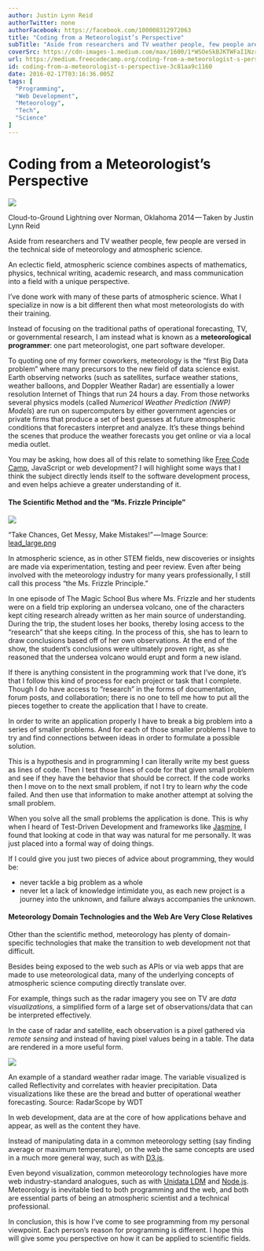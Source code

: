 ```yaml
---
author: Justin Lynn Reid
authorTwitter: none
authorFacebook: https://facebook.com/100008312972063
title: "Coding from a Meteorologist’s Perspective"
subTitle: "Aside from researchers and TV weather people, few people are versed in the technical side of meteorology and atmospheric science...."
coverSrc: https://cdn-images-1.medium.com/max/1600/1*WSOeSkBJKTWFaI1NzrFTvg.jpeg
url: https://medium.freecodecamp.org/coding-from-a-meteorologist-s-perspective-3c81aa9c1160
id: coding-from-a-meteorologist-s-perspective-3c81aa9c1160
date: 2016-02-17T03:16:36.005Z
tags: [
  "Programming",
  "Web Development",
  "Meteorology",
  "Tech",
  "Science"
]
---
```

# Coding from a Meteorologist’s Perspective



![](https://cdn-images-1.medium.com/max/1600/1*WSOeSkBJKTWFaI1NzrFTvg.jpeg)

Cloud-to-Ground Lightning over Norman, Oklahoma 2014 — Taken by Justin Lynn Reid



Aside from researchers and TV weather people, few people are versed in the technical side of meteorology and atmospheric science.

An eclectic field, atmospheric science combines aspects of mathematics, physics, technical writing, academic research, and mass communication into a field with a unique perspective.

I’ve done work with many of these parts of atmospheric science. What I specialize in now is a bit different then what most meteorologists do with their training.

Instead of focusing on the traditional paths of operational forecasting, TV, or governmental research, I am instead what is known as a **meteorological programmer**: one part meteorologist, one part software developer.

To quoting one of my former coworkers, meteorology is the “first Big Data problem” where many precursors to the new field of data science exist. Earth observing networks (such as satellites, surface weather stations, weather balloons, and Doppler Weather Radar) are essentially a lower resolution Internet of Things that run 24 hours a day. From those networks several physics models (called _Numerical Weather Prediction (NWP) Models_) are run on supercomputers by either government agencies or private firms that produce a set of best guesses at future atmospheric conditions that forecasters interpret and analyze. It’s these things behind the scenes that produce the weather forecasts you get online or via a local media outlet.

You may be asking, how does all of this relate to something like [Free Code Camp](https://medium.com/@FreeCodeCamp), JavaScript or web development? I will highlight some ways that I think the subject directly lends itself to the software development process, and even helps achieve a greater understanding of it.

#### The Scientific Method and the “Ms. Frizzle Principle”



![](https://cdn-images-1.medium.com/max/1600/1*_onUUp-cboGbIcLc6G2lwQ.png)

“Take Chances, Get Messy, Make Mistakes!” — Image Source: [lead_large.png](http://cdn.thewire.com/media/img/upload/wire/2014/06/11/Screen_Shot_2014_06_11_at_11.24.39_AM/lead_large.png)



In atmospheric science, as in other STEM fields, new discoveries or insights are made via experimentation, testing and peer review. Even after being involved with the meteorology industry for many years professionally, I still call this process “the Ms. Frizzle Principle.”

In one episode of The Magic School Bus where Ms. Frizzle and her students were on a field trip exploring an undersea volcano, one of the characters kept citing research already written as her main source of understanding. During the trip, the student loses her books, thereby losing access to the “research” that she keeps citing. In the process of this, she has to learn to draw conclusions based off of her own observations. At the end of the show, the student’s conclusions were ultimately proven right, as she reasoned that the undersea volcano would erupt and form a new island.

If there is anything consistent in the programming work that I’ve done, it’s that I follow this kind of process for each project or task that I complete. Though I do have access to “research” in the forms of documentation, forum posts, and collaboration; there is no one to tell me how to put all the pieces together to create the application that I have to create.

In order to write an application properly I have to break a big problem into a series of smaller problems. And for each of those smaller problems I have to try and find connections between ideas in order to formulate a possible solution.

This is a hypothesis and in programming I can literally write my best guess as lines of code. Then I test those lines of code for that given small problem and see if they have the behavior that should be correct. If the code works then I move on to the next small problem, if not I try to learn _why_ the code failed. And then use that information to make another attempt at solving the small problem.

When you solve all the small problems the application is done. This is why when I heard of Test-Driven Development and frameworks like [Jasmine](http://jasmine.github.io), I found that looking at code in that way was natural for me personally. It was just placed into a formal way of doing things.

If I could give you just two pieces of advice about programming, they would be:

*   never tackle a big problem as a whole
*   never let a lack of knowledge intimidate you, as each new project is a journey into the unknown, and failure always accompanies the unknown.

#### Meteorology Domain Technologies and the Web Are Very Close Relatives

Other than the scientific method, meteorology has plenty of domain-specific technologies that make the transition to web development not that difficult.

Besides being exposed to the web such as APIs or via web apps that are made to use meteorological data, many of the underlying concepts of atmospheric science computing directly translate over.

For example, things such as the radar imagery you see on TV are _data visualizations,_ a simplified form of a large set of observations/data that can be interpreted effectively.

In the case of radar and satellite, each observation is a pixel gathered via _remote sensing_ and instead of having pixel values being in a table. The data are rendered in a more useful form.



![](https://cdn-images-1.medium.com/max/1600/1*ozaLl5Q3BjkV92FLJWoqzA.tiff)

An example of a standard weather radar image. The variable visualized is called Reflectivity and correlates with heavier precipitation. Data visualizations like these are the bread and butter of operational weather forecasting. Source: RadarScope by WDT



In web development, data are at the core of how applications behave and appear, as well as the content they have.

Instead of manipulating data in a common meteorology setting (say finding average or maximum temperature), on the web the same concepts are used in a much more general way, such as with [D3.js](https://d3js.org).

Even beyond visualization, common meteorology technologies have more web industry-standard analogues, such as with [Unidata LDM](http://www.unidata.ucar.edu/software/ldm/ldm-current/factsheet.html) and [Node.js](http://nodejs.org). Meteorology is inevitable tied to both programming and the web, and both are essential parts of being an atmospheric scientist and a technical professional.

In conclusion, this is how I’ve come to see programming from my personal viewpoint. Each person’s reason for programming is different. I hope this will give some you perspective on how it can be applied to scientific fields.








